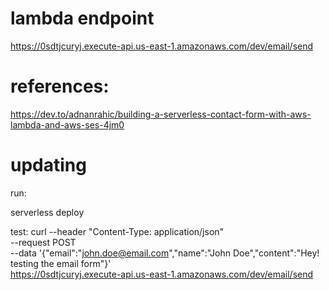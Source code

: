 

# lambda endpoint

https://0sdtjcuryj.execute-api.us-east-1.amazonaws.com/dev/email/send

# references: 

https://dev.to/adnanrahic/building-a-serverless-contact-form-with-aws-lambda-and-aws-ses-4jm0

# updating
run:

serverless deploy

test:
 curl --header "Content-Type: application/json" \
  --request POST \
  --data '{"email":"john.doe@email.com","name":"John Doe","content":"Hey! testing the email form"}' \
  https://0sdtjcuryj.execute-api.us-east-1.amazonaws.com/dev/email/send
